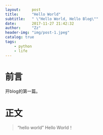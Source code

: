 ```yaml
---
layout:     post
title:      "Hello World"
subtitle:   " \"Hello World, Hello Blog\""
date:       2017-11-27 21:42:32
author:     "Zz"
header-img: "img/post-1.jpeg"
catalog: true
tags:
    - python
    - life
---
```





# 前言

开blog的第一篇。


# 正文

> “hello world”
Hello World！

